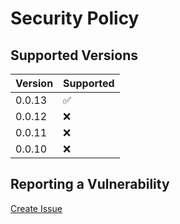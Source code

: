 # Security Policy

## Supported Versions

| Version | Supported          |
| ------- | ------------------ |
| 0.0.13  | :white_check_mark: |
| 0.0.12  | :x:                |
| 0.0.11  | :x:                |
| 0.0.10  | :x:                |

## Reporting a Vulnerability

[Create Issue](https://github.com/gregoranders/nodejs-project-info/issues/new?labels=bug&template=bug_report.md&title=Security+Issue)
